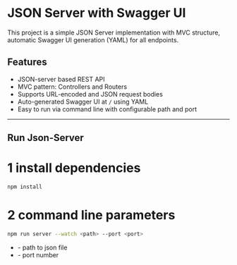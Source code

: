 # JSON Server with Swagger UI

This project is a simple JSON Server implementation with MVC structure, automatic Swagger UI generation (YAML) for all endpoints.

## Features

- JSON-server based REST API
- MVC pattern: Controllers and Routers
- Supports URL-encoded and JSON request bodies
- Auto-generated Swagger UI at `/` using YAML
- Easy to run via command line with configurable path and port

---

## Run Json-Server

# 1 install dependencies

```bash
npm install

```

# 2 command line parameters

```bash
npm run server --watch <path> --port <port>

```

- <path> - path to json file
- <port> - port number
